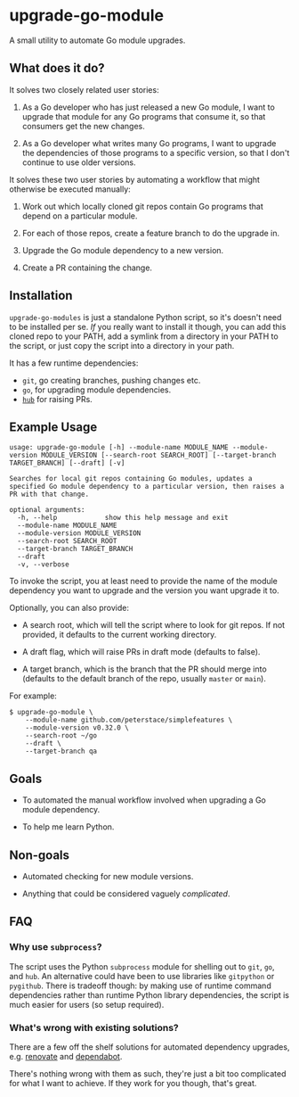 # upgrade-go-module

A small utility to automate Go module upgrades.

## What does it do?

It solves two closely related user stories:

1. As a Go developer who has just released a new Go module, I want to upgrade
   that module for any Go programs that consume it, so that consumers get the
   new changes.

2. As a Go developer what writes many Go programs, I want to upgrade the
   dependencies of those programs to a specific version, so that I don't
   continue to use older versions.

It solves these two user stories by automating a workflow that might otherwise
be executed manually:

1. Work out which locally cloned git repos contain Go programs that depend
   on a particular module.

2. For each of those repos, create a feature branch to do the upgrade in.

3. Upgrade the Go module dependency to a new version.

4. Create a PR containing the change.

## Installation

`upgrade-go-modules` is just a standalone Python script, so it's doesn't need
to be installed per se. _If_ you really want to install it though, you can add
this cloned repo to your PATH, add a symlink from a directory in your PATH to
the script, or just copy the script into a directory in your path.

It has a few runtime dependencies:

- `git`, go creating branches, pushing changes etc.
- `go`, for upgrading module dependencies.
- [`hub`](https://github.com/github/hub) for raising PRs.

## Example Usage

```
usage: upgrade-go-module [-h] --module-name MODULE_NAME --module-version MODULE_VERSION [--search-root SEARCH_ROOT] [--target-branch TARGET_BRANCH] [--draft] [-v]

Searches for local git repos containing Go modules, updates a specified Go module dependency to a particular version, then raises a PR with that change.

optional arguments:
  -h, --help            show this help message and exit
  --module-name MODULE_NAME
  --module-version MODULE_VERSION
  --search-root SEARCH_ROOT
  --target-branch TARGET_BRANCH
  --draft
  -v, --verbose
```

To invoke the script, you at least need to provide the name of the module
dependency you want to upgrade and the version you want upgrade it to.

Optionally, you can also provide:

- A search root, which will tell the script where to look for git repos. If not
  provided, it defaults to the current working directory.

- A draft flag, which will raise PRs in draft mode (defaults to false).

- A target branch, which is the branch that the PR should merge into (defaults
  to the default branch of the repo, usually `master` or `main`).


For example:

```
$ upgrade-go-module \
	--module-name github.com/peterstace/simplefeatures \
	--module-version v0.32.0 \
	--search-root ~/go
	--draft \
	--target-branch qa
```

## Goals

- To automated the manual workflow involved when upgrading a Go module
  dependency.

- To help me learn Python.

## Non-goals

- Automated checking for new module versions.

- Anything that could be considered vaguely _complicated_.

## FAQ

### Why use `subprocess`?

The script uses the Python `subprocess` module for shelling out to `git`, `go`,
and `hub`. An alternative could have been to use libraries like `gitpython` or
`pygithub`. There is tradeoff though: by making use of runtime command
dependencies rather than runtime Python library dependencies, the script is
much easier for users (so setup required).

### What's wrong with existing solutions?

There are a few off the shelf solutions for automated dependency upgrades, e.g.
[renovate](https://github.com/renovatebot/renovate) and
[dependabot](https://dependabot.com/).

There's nothing wrong with them as such, they're just a bit too complicated for
what I want to achieve. If they work for you though, that's great.
